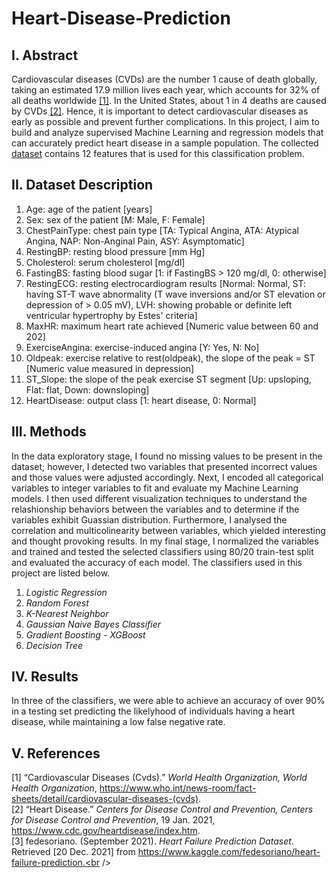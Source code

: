 # Heart-Disease-Prediction
## I. Abstract
Cardiovascular diseases (CVDs) are the number 1 cause of death globally, taking an estimated 17.9 million lives each year, which accounts for 32% of all deaths worldwide [[1]](https://www.who.int/news-room/fact-sheets/detail/cardiovascular-diseases-(cvds)). In the United States, about 1 in 4 deaths are caused by CVDs [[2]](https://www.cdc.gov/heartdisease/index.htm). Hence, it is important to detect cardiovascular diseases as early as possible and prevent further complications. In this project, I aim to build and analyze supervised Machine Learning and regression models that can accurately predict heart disease in a sample population. The collected [dataset](https://www.kaggle.com/fedesoriano/heart-failure-prediction) contains 12 features that is used for this classification problem. 

## II. Dataset Description
1. Age: age of the patient [years]
2. Sex: sex of the patient [M: Male, F: Female]
3. ChestPainType: chest pain type [TA: Typical Angina, ATA: Atypical 
Angina, NAP: Non-Anginal Pain, ASY: Asymptomatic]
4. RestingBP: resting blood pressure [mm Hg]
5. Cholesterol: serum cholesterol [mg/dl]
6. FastingBS: fasting blood sugar [1: if FastingBS > 120 mg/dl, 0: otherwise]
7. RestingECG: resting electrocardiogram results [Normal: Normal, ST: having ST-T wave abnormality (T wave inversions and/or ST elevation or depression of > 0.05 mV), LVH: showing probable or definite left ventricular hypertrophy by Estes' criteria]
8. MaxHR: maximum heart rate achieved [Numeric value between 60 and 202]
9. ExerciseAngina: exercise-induced angina [Y: Yes, N: No]
10. Oldpeak: exercise relative to rest(oldpeak), the slope of the peak = ST [Numeric value measured in depression]
11. ST_Slope: the slope of the peak exercise ST segment [Up: upsloping, Flat: flat, Down: downsloping]
12. HeartDisease: output class [1: heart disease, 0: Normal]

## III. Methods
In the data exploratory stage, I found no missing values to be present in the dataset; however, I detected two variables that presented incorrect values and those values were adjusted accordingly. Next, I encoded all categorical variables to integer variables to fit and evaluate my Machine Learning models. I then used different visualization techniques to understand the relashionship behaviors between the variables and to determine if the variables exhibit Guassian distribution. Furthermore, I analysed the correlation and multicolinearity between variables, which yielded interesting and thought provoking results. In my final stage, I normalized the variables and trained and tested the selected classifiers using 80/20 train-test split and evaluated the accuracy of each model. The classifiers used in this project are listed below.
1. *Logistic Regression*
2. *Random Forest*
3. *K-Nearest Neighbor*
4. *Gaussian Naive Bayes Classifier*
5. *Gradient Boosting - XGBoost*
6. *Decision Tree*

## IV. Results

In three of the classifiers, we were able to achieve an accuracy of over 90% in a testing set predicting the likelyhood of individuals having a heart disease, while maintaining a low false negative rate.

## V. References
[1] “Cardiovascular Diseases (Cvds).” *World Health Organization, World Health Organization*, https://www.who.int/news-room/fact-sheets/detail/cardiovascular-diseases-(cvds). <br />
[2] “Heart Disease.” *Centers for Disease Control and Prevention, Centers for Disease Control and Prevention*, 19 Jan. 2021, https://www.cdc.gov/heartdisease/index.htm. <br />
[3] fedesoriano. (September 2021). *Heart Failure Prediction Dataset*. Retrieved [20 Dec. 2021] from https://www.kaggle.com/fedesoriano/heart-failure-prediction.<br />

